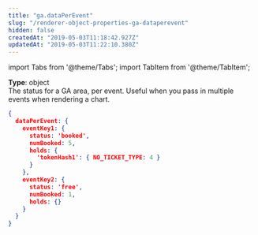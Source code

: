 ```yaml
---
title: "ga.dataPerEvent"
slug: "/renderer-object-properties-ga-dataperevent"
hidden: false
createdAt: "2019-05-03T11:18:42.927Z"
updatedAt: "2019-05-03T11:22:10.380Z"
---
```


import Tabs from '@theme/Tabs';
import TabItem from '@theme/TabItem';

**Type**: object  
The status for a GA area, per event. Useful when you pass in multiple events when rendering a chart.

```json
{
  dataPerEvent: {
    eventKey1: {
      status: 'booked',
      numBooked: 5,
      holds: {
        'tokenHash1': { NO_TICKET_TYPE: 4 }
      }
    },
    eventKey2: {
      status: 'free',
      numBooked: 1,
      holds: {}
    }
  }
}
```

